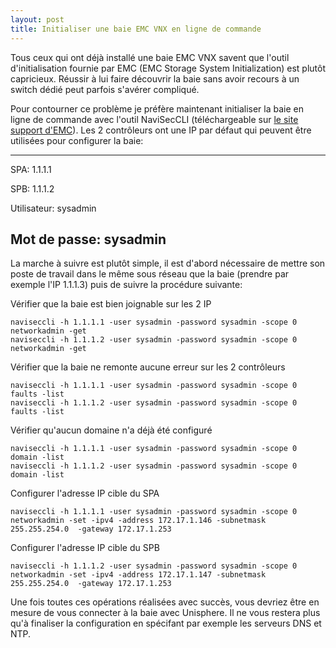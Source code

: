 ```yaml
---
layout: post
title: Initialiser une baie EMC VNX en ligne de commande
---
```


Tous ceux qui ont déjà installé une baie EMC VNX savent que l'outil d'initialisation fournie par EMC (EMC Storage System Initialization) est plutôt capricieux. Réussir à lui faire découvrir la baie sans avoir recours à un switch dédié peut parfois s'avérer compliqué.

Pour contourner ce problème je préfère maintenant initialiser la baie en ligne de commande avec l'outil NaviSecCLI (téléchargeable sur [le site support d'EMC](https://support.emc.com)). Les 2 contrôleurs ont une IP par défaut qui peuvent être utilisées pour configurer la baie:

---
SPA: 1.1.1.1

SPB: 1.1.1.2

Utilisateur: sysadmin

Mot de passe: sysadmin
---

La marche à suivre est plutôt simple, il est d'abord nécessaire de mettre son poste de travail dans le même sous réseau que la baie (prendre par exemple l'IP 1.1.1.3) puis de suivre la procédure suivante:

Vérifier que la baie est bien joignable sur les 2 IP

```
naviseccli -h 1.1.1.1 -user sysadmin -password sysadmin -scope 0 networkadmin -get
naviseccli -h 1.1.1.2 -user sysadmin -password sysadmin -scope 0 networkadmin -get
```

Vérifier que la baie ne remonte aucune erreur sur les 2 contrôleurs

```
naviseccli -h 1.1.1.1 -user sysadmin -password sysadmin -scope 0 faults -list
naviseccli -h 1.1.1.2 -user sysadmin -password sysadmin -scope 0 faults -list
```

Vérifier qu'aucun domaine n'a déjà été configuré

```
naviseccli -h 1.1.1.1 -user sysadmin -password sysadmin -scope 0 domain -list
naviseccli -h 1.1.1.2 -user sysadmin -password sysadmin -scope 0 domain -list
```

Configurer l'adresse IP cible du SPA

```
naviseccli -h 1.1.1.1 -user sysadmin -password sysadmin -scope 0 networkadmin -set -ipv4 -address 172.17.1.146 -subnetmask 255.255.254.0  -gateway 172.17.1.253
```

Configurer l'adresse IP cible du SPB

```
naviseccli -h 1.1.1.2 -user sysadmin -password sysadmin -scope 0 networkadmin -set -ipv4 -address 172.17.1.147 -subnetmask 255.255.254.0  -gateway 172.17.1.253
```

Une fois toutes ces opérations réalisées avec succès, vous devriez être en mesure de vous connecter à la baie avec Unisphere. Il ne vous restera plus qu'à finaliser la configuration en spécifant par exemple les serveurs DNS et NTP.
